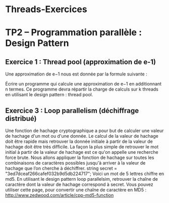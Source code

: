 # Threads-Exercices

# TP2 – Programmation parallèle : Design Pattern

## Exercice 1 : Thread pool (approximation de e-1)
Une approximation de e−1 nous est donnée par la formule suivante :

Écrire un programme qui calcule une approximation de e−1 en additionnant n
termes. Ce programme devra répartir la charge de calculs sur k threads en utilisant
le design pattern : thread pool.


## Exercice 3 : Loop parallelism (déchiffrage distribué)
Une fonction de hachage cryptographique a pour but de calculer une valeur de
hachage d'un mot ou d'une donnée. Le calcul de la valeur de hachage doit être
rapide mais retrouver la donnée initiale à partir de la valeur de hachage doit être
très difficile. La façon la plus simple de retrouver le mot initial à partir de la valeur
de hachage est ce qu'on appelle une recherche force brute. Nous allons appliquer
la fonction de hachage sur toutes les combinaisons de caractères possibles jusqu'à
arriver à la valeur de hachage que l’on cherche à déchiffrer.
string secret = "3ed7dceaf266cafef032b9d5db224717";
Voici un mot de 5 lettres chiffre en md5. En utilisant le design pattern loop
parallelsim, retrouver la chaîne de caractère dont la valeur de hachage correspond
à secret.
Vous pouvez utiliser cette page, pour convertir une chaîne de caractère en MD5 :
http://www.zedwood.com/article/cpp-md5-function 
